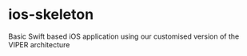 # ios-skeleton
Basic Swift based iOS application using our customised version of the VIPER architecture
